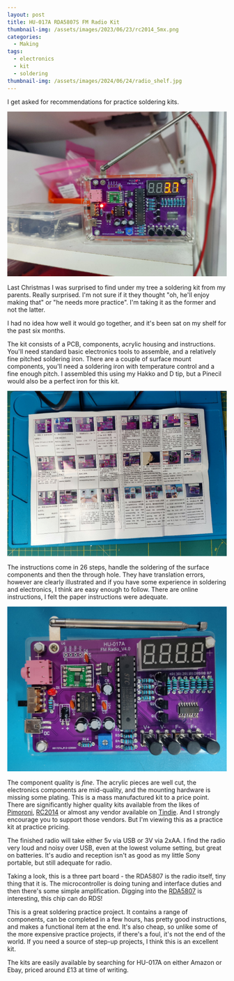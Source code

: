 ```yaml
---
layout: post
title: HU-017A RDA5807S FM Radio Kit
thumbnail-img: /assets/images/2023/06/23/rc2014_5mx.png
categories:
  - Making
tags: 
  - electronics
  - kit
  - soldering
thumbnail-img: /assets/images/2024/06/24/radio_shelf.jpg
---
```


I get asked for recommendations for practice soldering kits.

![HU-017A Radio Assembled](/assets/images/2024/06/24/radio_shelf.jpg)

Last Christmas I was surprised to find under my tree a soldering kit from 
my parents.  Really surprised.  I'm not sure if it they thought "oh, he'll enjoy making that" or "he needs more practice".  I'm 
taking it as the former and not the latter.

I had no idea how well it would go together, and it's been sat on my shelf for the past six months.

The kit consists of a PCB, components, acrylic housing and instructions.  You'll need standard basic electronics tools to assemble, 
and a relatively fine pitched soldering iron.  There are a couple of surface mount components, you'll need a soldering 
iron with temperature control and a fine enough pitch.  I assembled this using my Hakko and D tip, but a Pinecil would also 
be a perfect iron for this kit.

![HU-017A Radio Instructions](/assets/images/2024/06/24/radio_instructions.jpg)

The instructions come in 26 steps, handle the soldering of the surface components and then the through hole.  They have 
translation errors, however are clearly illustrated and if you have some experience in soldering and electronics, I think 
are easy enough to follow.  There are online instructions, I felt the paper instructions were adequate.

![HU-017A Radio PCB](/assets/images/2024/06/24/radio_pcb.jpg)

The component quality is _fine_.  The acrylic pieces are well cut, the electronics components are mid-quality, and the 
mounting hardware is missing some plating.  This is a mass manufactured kit to a price point.  There are significantly 
higher quality kits available from the likes of [Pimoroni](https://shop.pimoroni.com/), [RC2014](https://z80kits.com/) or almost any vendor available on [Tindie](https://www.tindie.com/).
And I strongly encourage you to support those vendors. But I'm viewing this as a practice kit at practice pricing.

The finished radio will take either 5v via USB or 3V via 2xAA.  I find the radio very loud and noisy over USB, even at the 
lowest volume setting, but great on batteries.  It's audio and reception isn't as good as my little Sony portable, but still
adequate for radio.

Taking a look, this is a three part board - the RDA5807 is the radio itself, tiny thing that it is.  The microcontroller is doing 
tuning and interface duties and then there's some simple amplification.  Digging into the [RDA5807](https://cdn-shop.adafruit.com/product-files/5651/5651_tuner84_RDA5807M_datasheet_v1.pdf) 
is interesting, this chip can do RDS!

This is a great soldering practice project.  It contains a range of components, can be completed in a few hours, has 
pretty good instructions, and makes a functional item at the end.  It's also cheap, so unlike some of the more 
expensive practice projects, if there's a foul, it's not the end of the world.  If you need a source of step-up 
projects, I think this is an excellent kit.

The kits are easily available by searching for HU-017A on either Amazon or Ebay, priced around £13 at time of writing.


